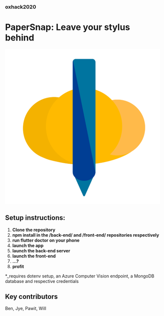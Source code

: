 ### oxhack2020
# PaperSnap: Leave your stylus behind

![alt text | 512x397,20%](https://github.com/PawitKoch/oxhack2020/blob/main/flutter/assets/snap-logo.png)

## Setup instructions:
1. **Clone the repository**
2. **npm install in the /back-end/ and /front-end/ repositories respectively**
3. **run flutter doctor on your phone**
4. **launch the app**
5. **launch the back-end server**
6. **launch the front-end**
7. **...?**
8. **profit**

*_requires dotenv setup, an Azure Computer Vision endpoint, a MongoDB database and respective credentials

## Key contributors

Ben, Jye, Pawit, Will
